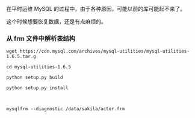 



在平时运维 MySQL 的过程中，由于各种原因，可能以前的库可能起不来了。

这个时候想要恢复数据，还是有点麻烦的。





### 从 frm 文件中解析表结构



```shell
wget https://cdn.mysql.com/archives/mysql-utilities/mysql-utilities-1.6.5.tar.g

cd mysql-utilities-1.6.5

python setup.py build

python setup.py install



mysqlfrm --diagnostic /data/sakila/actor.frm

```

